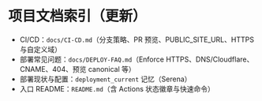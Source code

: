 # 项目文档索引（更新）

- CI/CD：`docs/CI-CD.md`（分支策略、PR 预览、PUBLIC_SITE_URL、HTTPS 与自定义域）
- 部署常见问题：`docs/DEPLOY-FAQ.md`（Enforce HTTPS、DNS/Cloudflare、CNAME、404、预览 canonical 等）
- 部署现状与配置：`deployment_current` 记忆（Serena）
- 入口 README：`README.md`（含 Actions 状态徽章与快速命令）